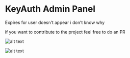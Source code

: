 # KeyAuth Admin Panel
 
 Expires for user doesn't appear i don't know why

if you want to contribute to the project feel free to do an PR 

![alt text](https://i.gyazo.com/57fc19822f12361b0de6bc71bf886668.png)

![alt text](https://i.imgur.com/JFEBPpb.gif)

